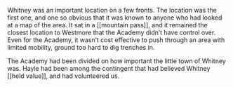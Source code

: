 Whitney was an important location on a few fronts.
 The location was the first one, and one so obvious that it was known to anyone who had looked at a map of the area.
 It sat in a [[mountain pass]], and it remained the closest location to Westmore that the Academy didn’t have control over.
 Even for the Academy, it wasn’t cost effective to push through an area with limited mobility, ground too hard to dig trenches in.

The Academy had been divided on how important the little town of Whitney was.
 Hayle had been among the contingent that had believed Whitney [[held value]], and had volunteered us.